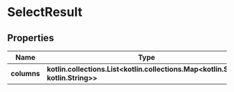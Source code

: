 
# SelectResult

## Properties
Name | Type | Description | Notes
------------ | ------------- | ------------- | -------------
**columns** | **kotlin.collections.List&lt;kotlin.collections.Map&lt;kotlin.String, kotlin.String&gt;&gt;** |  |  [optional]




